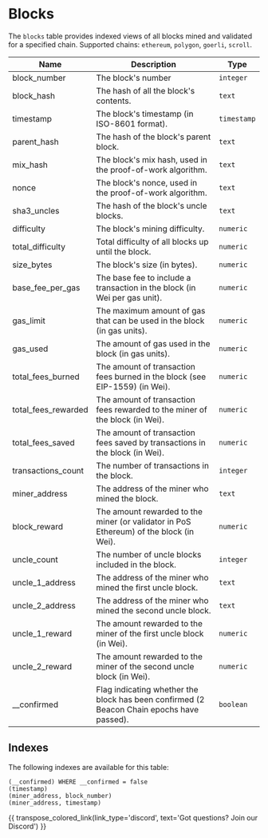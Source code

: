 # Blocks

The `blocks` table provides indexed views of all blocks mined and validated for a specified chain. Supported chains: `ethereum`, `polygon`, `goerli`, `scroll`.

| Name                | Description                                                                 | Type        |
| --------- | --------- | --------------------------------------------------------------------------- |
| block_number | The block's number | `integer` |
| block_hash | The hash of all the block's contents. | `text` |
| timestamp | The block's timestamp (in ISO-8601 format). | `timestamp` |
| parent_hash | The hash of the block's parent block. | `text` |
| mix_hash | The block's mix hash, used in the proof-of-work algorithm. | `text` |
| nonce | The block's nonce, used in the proof-of-work algorithm. | `text` |
| sha3_uncles | The hash of the block's uncle blocks. | `text` |
| difficulty | The block's mining difficulty. | `numeric` |
| total_difficulty | Total difficulty of all blocks up until the block. | `numeric` |
| size_bytes | The block's size (in bytes). | `numeric` |
| base_fee_per_gas | The base fee to include a transaction in the block (in Wei per gas unit). | `numeric` |
| gas_limit | The maximum amount of gas that can be used in the block (in gas units). | `numeric` |
| gas_used | The amount of gas used in the block (in gas units). | `numeric` |
| total_fees_burned | The amount of transaction fees burned in the block (see EIP-1559) (in Wei). | `numeric` |
| total_fees_rewarded | The amount of transaction fees rewarded to the miner of the block (in Wei). | `numeric` |
| total_fees_saved | The amount of transaction fees saved by transactions in the block (in Wei). | `numeric` |
| transactions_count | The number of transactions in the block. | `integer` |
| miner_address | The address of the miner who mined the block. | `text` |
| block_reward | The amount rewarded to the miner (or validator in PoS Ethereum) of the block (in Wei). | `numeric` |
| uncle_count | The number of uncle blocks included in the block. | `integer` |
| uncle_1_address | The address of the miner who mined the first uncle block. | `text` |
| uncle_2_address | The address of the miner who mined the second uncle block. | `text` |
| uncle_1_reward | The amount rewarded to the miner of the first uncle block (in Wei). | `numeric` |
| uncle_2_reward | The amount rewarded to the miner of the second uncle block (in Wei). | `numeric` |
| __confirmed | Flag indicating whether the block has been confirmed (2 Beacon Chain epochs have passed). | `boolean` |


## Indexes
The following indexes are available for this table:
```
(__confirmed) WHERE __confirmed = false
(timestamp)
(miner_address, block_number)
(miner_address, timestamp)
```

{{ transpose_colored_link(link_type='discord', text='Got questions?  Join our Discord') }}
